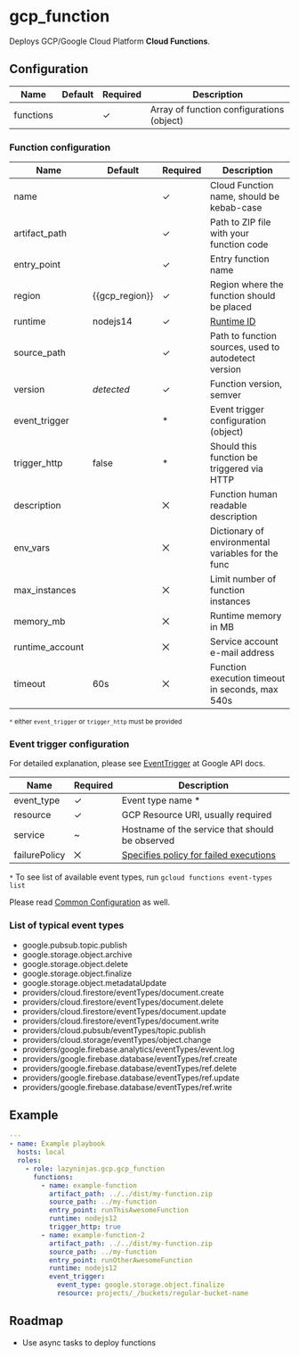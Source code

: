 # gcp_function

Deploys GCP/Google Cloud Platform **Cloud Functions**.

## Configuration

| Name      | Default | Required | Description                               |
|-----------|---------|----------|-------------------------------------------|
| functions |         | ✓        | Array of function configurations (object) |

### Function configuration

| Name            | Default        | Required | Description                                          |
|-----------------|----------------|----------|------------------------------------------------------|
| name            |                | ✓        | Cloud Function name, should be kebab-case            |
| artifact_path   |                | ✓        | Path to ZIP file with your function code             |
| entry_point     |                | ✓        | Entry function name                                  |
| region          | {{gcp_region}} | ✓        | Region where the function should be placed           |
| runtime         | nodejs14       | ✓        | [Runtime ID](https://cloud.google.com/functions/docs/concepts/exec) |
| source_path     |                | ✓        | Path to function sources, used to autodetect version |
| version         | *detected*     | ✓        | Function version, semver                             |
| event_trigger   |                | *        | Event trigger configuration (object)                 |
| trigger_http    | false          | *        | Should this function be triggered via HTTP           |
| description     |                | ⨉        | Function human readable description                  |
| env_vars        |                | ⨉        | Dictionary of environmental variables for the func   |
| max_instances   |                | ⨉        | Limit number of function instances                   |
| memory_mb       |                | ⨉        | Runtime memory in MB                                 |
| runtime_account |                | ⨉        | Service account e-mail address                       |
| timeout         | 60s            | ⨉        | Function execution timeout in seconds, max 540s      |

<small>`*` either `event_trigger` or `trigger_http` must be provided</small>

### Event trigger configuration

For detailed explanation, please see [EventTrigger](https://cloud.google.com/functions/docs/reference/rest/v1/projects.locations.functions#EventTrigger) at Google API docs.

| Name          | Required | Description                                     |
|---------------|----------|-------------------------------------------------|
| event_type    | ✓        | Event type name *                               |
| resource      | ✓        | GCP Resource URI, usually required              | 
| service       | ~        | Hostname of the service that should be observed |
| failurePolicy | ⨉        | [Specifies policy for failed executions](https://cloud.google.com/functions/docs/reference/rest/v1/projects.locations.functions#FailurePolicy) |

`*` To see list of available event types, run `gcloud functions event-types list`

Please read [Common Configuration](../../README.md#common-configuration) as well.

### List of typical event types

* google.pubsub.topic.publish
* google.storage.object.archive
* google.storage.object.delete
* google.storage.object.finalize
* google.storage.object.metadataUpdate
* providers/cloud.firestore/eventTypes/document.create
* providers/cloud.firestore/eventTypes/document.delete
* providers/cloud.firestore/eventTypes/document.update
* providers/cloud.firestore/eventTypes/document.write
* providers/cloud.pubsub/eventTypes/topic.publish
* providers/cloud.storage/eventTypes/object.change
* providers/google.firebase.analytics/eventTypes/event.log
* providers/google.firebase.database/eventTypes/ref.create
* providers/google.firebase.database/eventTypes/ref.delete
* providers/google.firebase.database/eventTypes/ref.update
* providers/google.firebase.database/eventTypes/ref.write

## Example

```YAML
---
- name: Example playbook
  hosts: local
  roles:
    - role: lazyninjas.gcp.gcp_function
      functions:
        - name: example-function
          artifact_path: ../../dist/my-function.zip
          source_path: ../my-function
          entry_point: runThisAwesomeFunction
          runtime: nodejs12
          trigger_http: true
        - name: example-function-2
          artifact_path: ../../dist/my-function.zip
          source_path: ../my-function
          entry_point: runOtherAwesomeFunction
          runtime: nodejs12
          event_trigger:
            event_type: google.storage.object.finalize
            resource: projects/_/buckets/regular-bucket-name  
```

## Roadmap

* Use async tasks to deploy functions
